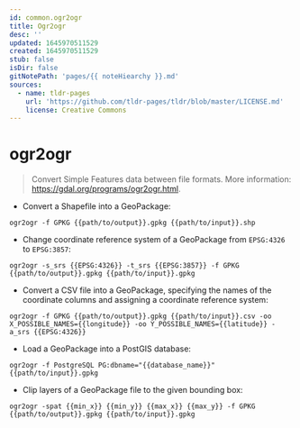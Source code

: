 ```yaml
---
id: common.ogr2ogr
title: Ogr2ogr
desc: ''
updated: 1645970511529
created: 1645970511529
stub: false
isDir: false
gitNotePath: 'pages/{{ noteHiearchy }}.md'
sources:
  - name: tldr-pages
    url: 'https://github.com/tldr-pages/tldr/blob/master/LICENSE.md'
    license: Creative Commons
---
```

# ogr2ogr

> Convert Simple Features data between file formats.
> More information: <https://gdal.org/programs/ogr2ogr.html>.

- Convert a Shapefile into a GeoPackage:

`ogr2ogr -f GPKG {{path/to/output}}.gpkg {{path/to/input}}.shp`

- Change coordinate reference system of a GeoPackage from `EPSG:4326` to `EPSG:3857`:

`ogr2ogr -s_srs {{EPSG:4326}} -t_srs {{EPSG:3857}} -f GPKG {{path/to/output}}.gpkg {{path/to/input}}.gpkg`

- Convert a CSV file into a GeoPackage, specifying the names of the coordinate columns and assigning a coordinate reference system:

`ogr2ogr -f GPKG {{path/to/output}}.gpkg {{path/to/input}}.csv -oo X_POSSIBLE_NAMES={{longitude}} -oo Y_POSSIBLE_NAMES={{latitude}} -a_srs {{EPSG:4326}}`

- Load a GeoPackage into a PostGIS database:

`ogr2ogr -f PostgreSQL PG:dbname="{{database_name}}" {{path/to/input}}.gpkg`

- Clip layers of a GeoPackage file to the given bounding box:

`ogr2ogr -spat {{min_x}} {{min_y}} {{max_x}} {{max_y}} -f GPKG {{path/to/output}}.gpkg {{path/to/input}}.gpkg`

